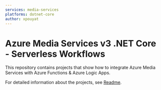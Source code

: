 ```yaml
---
services: media-services
platforms: dotnet-core
author: xpouyat
---
```


# Azure Media Services v3 .NET Core  - Serverless Workflows
This repository contains projects that show how to integrate Azure Media Services with Azure Functions & Azure Logic Apps.

For detailed information about the projects, see [Readme](/advanced-vod-workflow/README.md).
